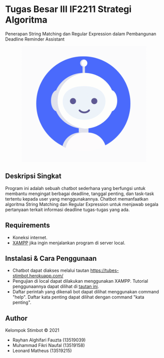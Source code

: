 # Tugas Besar III IF2211 Strategi Algoritma
Penerapan String Matching dan Regular Expression dalam Pembangunan Deadline Reminder Assistant

<p align="center">
 <img src="https://github.com/rayfazt/stimbot/blob/main/src/img/stimbot.gif?raw=true" alt="avatar stimbot"/>
</p>

## Deskripsi Singkat
Program ini adalah sebuah chatbot sederhana yang berfungsi untuk membantu mengingat berbagai deadline, tanggal penting, dan task-task tertentu kepada user yang menggunakannya. Chatbot memanfaatkan algoritma String Matching dan Regular Expression untuk menjawab segala pertanyaan terkait informasi deadline tugas-tugas yang ada.

## Requirements
* Koneksi internet.
* [XAMPP](https://www.apachefriends.org/index.html) jika ingin menjalankan program di server local.

## Instalasi & Cara Penggunaan
* Chatbot dapat diakses melalui tautan https://tubes-stimbot.herokuapp.com/
* Pengujian di local dapat dilakukan menggunakan XAMPP. Tutorial penggunaannya dapat dilihat di [tautan ini](https://www.techwalla.com/articles/how-to-run-a-php-file-in-xampp).
* Daftar perintah yang dikenali bot dapat dilihat menggunakan command "help". Daftar kata penting dapat dilihat dengan command "kata penting".

## Author
Kelompok Stimbot &copy; 2021
* Rayhan Alghifari Fauzta (13519039)
* Muhammad Fikri Naufal (13519158)
* Leonard Matheus (13519215)
